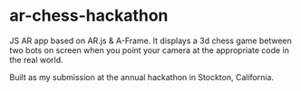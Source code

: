 # ar-chess-hackathon

JS AR app based on AR.js & A-Frame. It displays a 3d chess game between two bots on screen when you point your camera at the appropriate code in the real world.

Built as my submission at the annual hackathon in Stockton, California.

